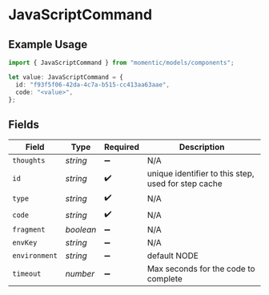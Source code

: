 # JavaScriptCommand

## Example Usage

```typescript
import { JavaScriptCommand } from "momentic/models/components";

let value: JavaScriptCommand = {
  id: "f93f5f06-42da-4c7a-b515-cc413aa63aae",
  code: "<value>",
};
```

## Fields

| Field                                               | Type                                                | Required                                            | Description                                         |
| --------------------------------------------------- | --------------------------------------------------- | --------------------------------------------------- | --------------------------------------------------- |
| `thoughts`                                          | *string*                                            | :heavy_minus_sign:                                  | N/A                                                 |
| `id`                                                | *string*                                            | :heavy_check_mark:                                  | unique identifier to this step, used for step cache |
| `type`                                              | *string*                                            | :heavy_check_mark:                                  | N/A                                                 |
| `code`                                              | *string*                                            | :heavy_check_mark:                                  | N/A                                                 |
| `fragment`                                          | *boolean*                                           | :heavy_minus_sign:                                  | N/A                                                 |
| `envKey`                                            | *string*                                            | :heavy_minus_sign:                                  | N/A                                                 |
| `environment`                                       | *string*                                            | :heavy_minus_sign:                                  | default NODE                                        |
| `timeout`                                           | *number*                                            | :heavy_minus_sign:                                  | Max seconds for the code to complete                |